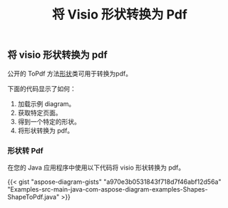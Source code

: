 ﻿---
title: 将 Visio 形状转换为 Pdf
type: docs
weight: 10
url: /zh/java/convert-a-visio-shape-to-pdf/
description: 本节介绍如何使用 Aspose.Diagram 将 visio 形状转换为 pdf。
---
## **将 visio 形状转换为 pdf**
公开的 ToPdf 方法[形状](http://www.aspose.com/api/java/diagram/com.aspose.diagram/shape)类可用于转换为pdf。

下面的代码显示了如何：

1. 加载示例 diagram。
1. 获取特定页面。
1. 得到一个特定的形状。
1. 将形状转换为 pdf。
### **形状转 Pdf**
在您的 Java 应用程序中使用以下代码将 visio 形状转换为 pdf。

{{< gist "aspose-diagram-gists" "a970e3b0531843f718d7f46abf12d56a" "Examples-src-main-java-com-aspose-diagram-examples-Shapes-ShapeToPdf.java" >}}


